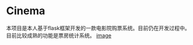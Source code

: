 # Cinema
本项目是本人基于flask框架开发的一款电影院购票系统。目前仍在开发过程中。
目前比较成熟的功能是票房统计系统。
[image](https://github.com/dingyuming102/Cinema/blob/master/QQ%E6%88%AA%E5%9B%BE20200326204535.png)
